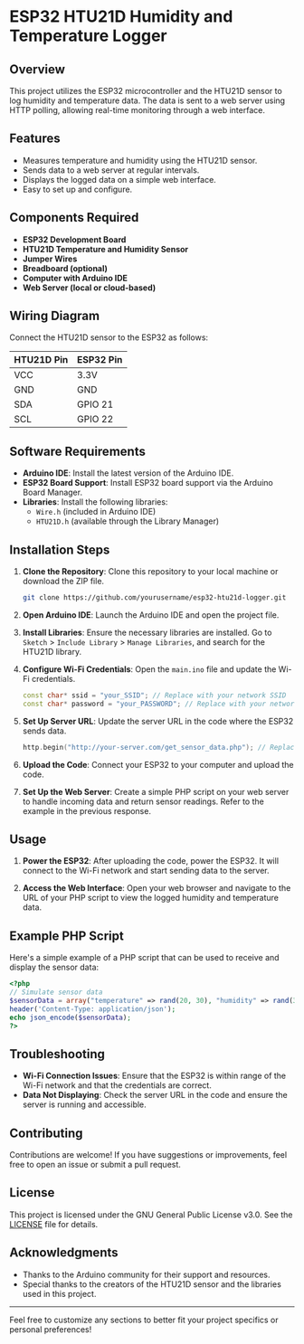 # ESP32 HTU21D Humidity and Temperature Logger

## Overview

This project utilizes the ESP32 microcontroller and the HTU21D sensor to log humidity and temperature data. The data is sent to a web server using HTTP polling, allowing real-time monitoring through a web interface.

## Features

- Measures temperature and humidity using the HTU21D sensor.
- Sends data to a web server at regular intervals.
- Displays the logged data on a simple web interface.
- Easy to set up and configure.

## Components Required

- **ESP32 Development Board**
- **HTU21D Temperature and Humidity Sensor**
- **Jumper Wires**
- **Breadboard (optional)**
- **Computer with Arduino IDE**
- **Web Server (local or cloud-based)**

## Wiring Diagram

Connect the HTU21D sensor to the ESP32 as follows:

| HTU21D Pin | ESP32 Pin |
|-------------|-----------|
| VCC         | 3.3V      |
| GND         | GND       |
| SDA         | GPIO 21   |
| SCL         | GPIO 22   |

## Software Requirements

- **Arduino IDE**: Install the latest version of the Arduino IDE.
- **ESP32 Board Support**: Install ESP32 board support via the Arduino Board Manager.
- **Libraries**: Install the following libraries:
  - `Wire.h` (included in Arduino IDE)
  - `HTU21D.h` (available through the Library Manager)

## Installation Steps

1. **Clone the Repository**: Clone this repository to your local machine or download the ZIP file.

   ```bash
   git clone https://github.com/yourusername/esp32-htu21d-logger.git
   ```

2. **Open Arduino IDE**: Launch the Arduino IDE and open the project file.

3. **Install Libraries**: Ensure the necessary libraries are installed. Go to `Sketch` > `Include Library` > `Manage Libraries`, and search for the HTU21D library.

4. **Configure Wi-Fi Credentials**: Open the `main.ino` file and update the Wi-Fi credentials.

   ```cpp
   const char* ssid = "your_SSID"; // Replace with your network SSID
   const char* password = "your_PASSWORD"; // Replace with your network password
   ```

5. **Set Up Server URL**: Update the server URL in the code where the ESP32 sends data.

   ```cpp
   http.begin("http://your-server.com/get_sensor_data.php"); // Replace with your server URL
   ```

6. **Upload the Code**: Connect your ESP32 to your computer and upload the code.

7. **Set Up the Web Server**: Create a simple PHP script on your web server to handle incoming data and return sensor readings. Refer to the example in the previous response.

## Usage

1. **Power the ESP32**: After uploading the code, power the ESP32. It will connect to the Wi-Fi network and start sending data to the server.

2. **Access the Web Interface**: Open your web browser and navigate to the URL of your PHP script to view the logged humidity and temperature data.

## Example PHP Script

Here's a simple example of a PHP script that can be used to receive and display the sensor data:

```php
<?php
// Simulate sensor data
$sensorData = array("temperature" => rand(20, 30), "humidity" => rand(30, 70));
header('Content-Type: application/json');
echo json_encode($sensorData);
?>
```

## Troubleshooting

- **Wi-Fi Connection Issues**: Ensure that the ESP32 is within range of the Wi-Fi network and that the credentials are correct.
- **Data Not Displaying**: Check the server URL in the code and ensure the server is running and accessible.

## Contributing

Contributions are welcome! If you have suggestions or improvements, feel free to open an issue or submit a pull request.

## License

This project is licensed under the GNU General Public License v3.0. See the [LICENSE](LICENSE) file for details.


## Acknowledgments

- Thanks to the Arduino community for their support and resources.
- Special thanks to the creators of the HTU21D sensor and the libraries used in this project.

---

Feel free to customize any sections to better fit your project specifics or personal preferences!

